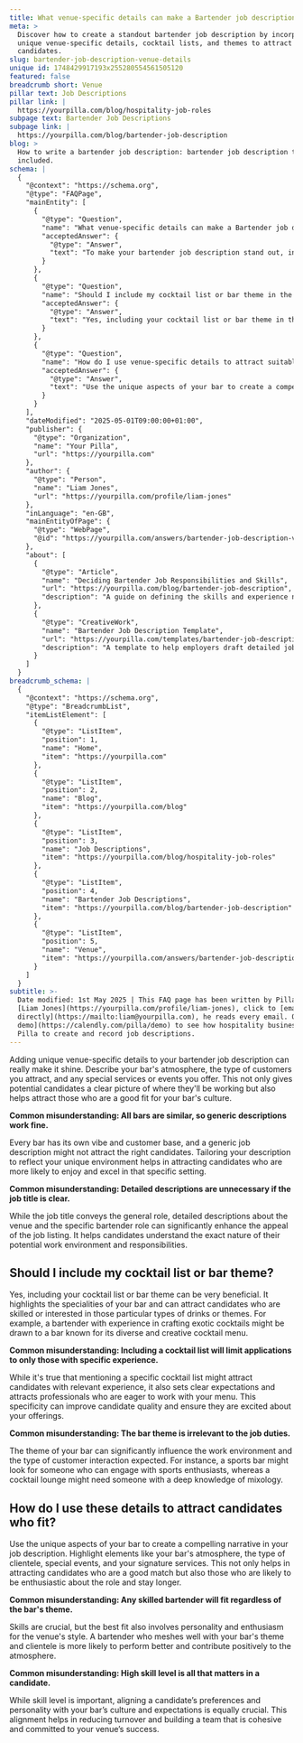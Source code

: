 ```yaml
---
title: What venue-specific details can make a Bartender job description stand out?
meta: >
  Discover how to create a standout bartender job description by incorporating
  unique venue-specific details, cocktail lists, and themes to attract the right
  candidates.
slug: bartender-job-description-venue-details
unique id: 1748429917193x255280554561505120
featured: false
breadcrumb short: Venue
pillar text: Job Descriptions
pillar link: |
  https://yourpilla.com/blog/hospitality-job-roles
subpage text: Bartender Job Descriptions
subpage link: |
  https://yourpilla.com/blog/bartender-job-description
blog: >
  How to write a bartender job description: bartender job description template
  included.
schema: |
  {
    "@context": "https://schema.org",
    "@type": "FAQPage",
    "mainEntity": [
      {
        "@type": "Question",
        "name": "What venue-specific details can make a Bartender job description stand out?",
        "acceptedAnswer": {
          "@type": "Answer",
          "text": "To make your bartender job description stand out, include unique venue-specific details. Describe your bar's atmosphere, the types of customers you attract, and any special services or events you offer. Tailoring your description to reflect your bar's unique environment will help attract candidates who are a good fit for your bar's culture and will understand the exact nature of their potential work environment and responsibilities."
        }
      },
      {
        "@type": "Question",
        "name": "Should I include my cocktail list or bar theme in the job description?",
        "acceptedAnswer": {
          "@type": "Answer",
          "text": "Yes, including your cocktail list or bar theme in the job description is beneficial. It highlights the specialties of your bar and can attract candidates who are skilled or interested in those particular types of drinks or themes. Detailed descriptions set clear expectations and attract professionals who are eager to work with your menu, improving candidate quality."
        }
      },
      {
        "@type": "Question",
        "name": "How do I use venue-specific details to attract suitable candidates?",
        "acceptedAnswer": {
          "@type": "Answer",
          "text": "Use the unique aspects of your bar to create a compelling narrative in your job description. Highlight elements like your bar's atmosphere, the type of clientele, special events, and your signature services. This approach helps attract candidates who are a good match, enthusiastic about the role, and more likely to stay longer."
        }
      }
    ],
    "dateModified": "2025-05-01T09:00:00+01:00",
    "publisher": {
      "@type": "Organization",
      "name": "Your Pilla",
      "url": "https://yourpilla.com"
    },
    "author": {
      "@type": "Person",
      "name": "Liam Jones",
      "url": "https://yourpilla.com/profile/liam-jones"
    },
    "inLanguage": "en-GB",
    "mainEntityOfPage": {
      "@type": "WebPage",
      "@id": "https://yourpilla.com/answers/bartender-job-description-venue-details"
    },
    "about": [
      {
        "@type": "Article",
        "name": "Deciding Bartender Job Responsibilities and Skills",
        "url": "https://yourpilla.com/blog/bartender-job-description",
        "description": "A guide on defining the skills and experience needed from a Bartender."
      },
      {
        "@type": "CreativeWork",
        "name": "Bartender Job Description Template",
        "url": "https://yourpilla.com/templates/bartender-job-description",
        "description": "A template to help employers draft detailed job descriptions for bartenders, tailored to their specific bar environment."
      }
    ]
  }
breadcrumb_schema: |
  {
    "@context": "https://schema.org",
    "@type": "BreadcrumbList",
    "itemListElement": [
      {
        "@type": "ListItem",
        "position": 1,
        "name": "Home",
        "item": "https://yourpilla.com"
      },
      {
        "@type": "ListItem",
        "position": 2,
        "name": "Blog",
        "item": "https://yourpilla.com/blog"
      },
      {
        "@type": "ListItem",
        "position": 3,
        "name": "Job Descriptions",
        "item": "https://yourpilla.com/blog/hospitality-job-roles"
      },
      {
        "@type": "ListItem",
        "position": 4,
        "name": "Bartender Job Descriptions",
        "item": "https://yourpilla.com/blog/bartender-job-description"
      },
      {
        "@type": "ListItem",
        "position": 5,
        "name": "Venue",
        "item": "https://yourpilla.com/answers/bartender-job-description-venue-details"
      }
    ]
  }
subtitle: >-
  Date modified: 1st May 2025 | This FAQ page has been written by Pilla Founder,
  [Liam Jones](https://yourpilla.com/profile/liam-jones), click to [email Liam
  directly](https://mailto:liam@yourpilla.com), he reads every email. Or [book a
  demo](https://calendly.com/pilla/demo) to see how hospitality businesses use
  Pilla to create and record job descriptions.
---
```

Adding unique venue-specific details to your bartender job description can really make it shine. Describe your bar's atmosphere, the type of customers you attract, and any special services or events you offer. This not only gives potential candidates a clear picture of where they'll be working but also helps attract those who are a good fit for your bar's culture.

**Common misunderstanding: All bars are similar, so generic descriptions work fine.**

Every bar has its own vibe and customer base, and a generic job description might not attract the right candidates. Tailoring your description to reflect your unique environment helps in attracting candidates who are more likely to enjoy and excel in that specific setting.

**Common misunderstanding: Detailed descriptions are unnecessary if the job title is clear.**

While the job title conveys the general role, detailed descriptions about the venue and the specific bartender role can significantly enhance the appeal of the job listing. It helps candidates understand the exact nature of their potential work environment and responsibilities.

## Should I include my cocktail list or bar theme?

Yes, including your cocktail list or bar theme can be very beneficial. It highlights the specialities of your bar and can attract candidates who are skilled or interested in those particular types of drinks or themes. For example, a bartender with experience in crafting exotic cocktails might be drawn to a bar known for its diverse and creative cocktail menu.

**Common misunderstanding: Including a cocktail list will limit applications to only those with specific experience.**

While it's true that mentioning a specific cocktail list might attract candidates with relevant experience, it also sets clear expectations and attracts professionals who are eager to work with your menu. This specificity can improve candidate quality and ensure they are excited about your offerings.

**Common misunderstanding: The bar theme is irrelevant to the job duties.**

The theme of your bar can significantly influence the work environment and the type of customer interaction expected. For instance, a sports bar might look for someone who can engage with sports enthusiasts, whereas a cocktail lounge might need someone with a deep knowledge of mixology.

## How do I use these details to attract candidates who fit?

Use the unique aspects of your bar to create a compelling narrative in your job description. Highlight elements like your bar's atmosphere, the type of clientele, special events, and your signature services. This not only helps in attracting candidates who are a good match but also those who are likely to be enthusiastic about the role and stay longer.

**Common misunderstanding: Any skilled bartender will fit regardless of the bar's theme.**

Skills are crucial, but the best fit also involves personality and enthusiasm for the venue's style. A bartender who meshes well with your bar's theme and clientele is more likely to perform better and contribute positively to the atmosphere.

**Common misunderstanding: High skill level is all that matters in a candidate.**

While skill level is important, aligning a candidate’s preferences and personality with your bar’s culture and expectations is equally crucial. This alignment helps in reducing turnover and building a team that is cohesive and committed to your venue’s success.
